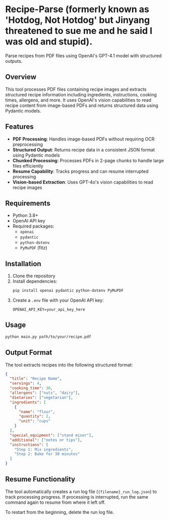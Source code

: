 # Recipe-Parse (formerly known as 'Hotdog, Not Hotdog' but Jinyang threatened to sue me and he said I was old and stupid).

Parse recipes from PDF files using OpenAI's GPT-4.1 model with structured outputs.

## Overview

This tool processes PDF files containing recipe images and extracts structured recipe information including ingredients, instructions, cooking times, allergens, and more. It uses OpenAI's vision capabilities to read recipe content from image-based PDFs and returns structured data using Pydantic models.

## Features

- **PDF Processing**: Handles image-based PDFs without requiring OCR preprocessing
- **Structured Output**: Returns recipe data in a consistent JSON format using Pydantic models
- **Chunked Processing**: Processes PDFs in 2-page chunks to handle large files efficiently
- **Resume Capability**: Tracks progress and can resume interrupted processing
- **Vision-based Extraction**: Uses GPT-4o's vision capabilities to read recipe images

## Requirements

- Python 3.8+
- OpenAI API key
- Required packages:
  - `openai`
  - `pydantic`
  - `python-dotenv`
  - `PyMuPDF` (fitz)

## Installation

1. Clone the repository
2. Install dependencies:
   ```bash
   pip install openai pydantic python-dotenv PyMuPDF
   ```
3. Create a `.env` file with your OpenAI API key:
   ```
   OPENAI_API_KEY=your_api_key_here
   ```

## Usage

```bash
python main.py path/to/your/recipe.pdf
```

## Output Format

The tool extracts recipes into the following structured format:

```json
{
  "title": "Recipe Name",
  "servings": 4,
  "cooking_time": 30,
  "allergens": ["nuts", "dairy"],
  "dietaries": ["vegetarian"],
  "ingredients": [
    {
      "name": "flour",
      "quantity": 2,
      "unit": "cups"
    }
  ],
  "special_equipment": ["stand mixer"],
  "additional": ["notes or tips"],
  "instructions": [
    "Step 1: Mix ingredients",
    "Step 2: Bake for 30 minutes"
  ]
}
```

## Resume Functionality

The tool automatically creates a run log file (`{filename}_run_log.json`) to track processing progress. If processing is interrupted, run the same command again to resume from where it left off.

To restart from the beginning, delete the run log file.
